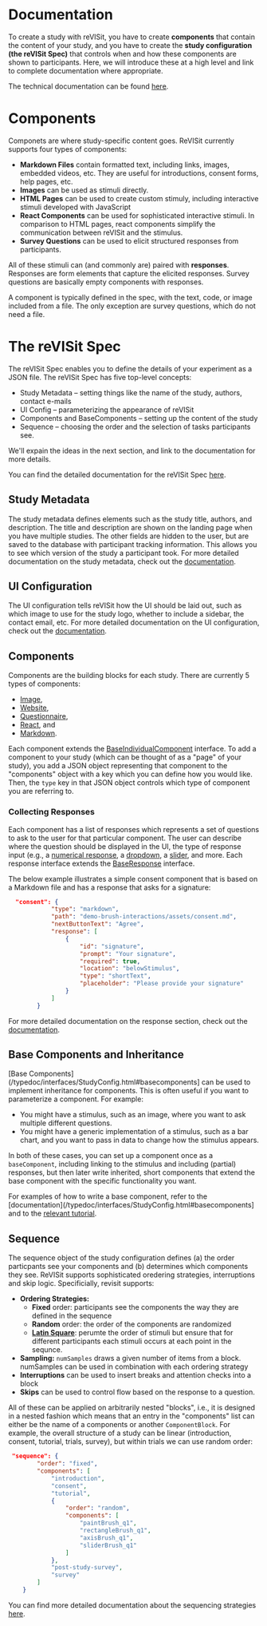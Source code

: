 # Documentation


To create a study with reVISit, you have to create **components** that contain the content of your study, and you have to create the **study configuration (the reVISit Spec)** that controls when and how these components are shown to participants. Here, we will introduce these at a high level and link to complete documentation where appropriate. 


The technical documentation can be found [here](modules.html). 

# Components

Componets are where study-specific content goes. ReVISit currently supports four types of components: 

* **Markdown Files** contain formatted text, including links, images, embedded videos, etc. They are useful for introductions, consent forms, help pages, etc. 
* **Images** can be used as stimuli directly. 
* **HTML Pages** can be used to create custom stimuly, including interactive stimuli developed with JavaScript 
* **React Components** can be used for sophisticated interactive stimuli. In comparison to HTML pages, react components simplify the communication between reVISit and the stimulus. 
* **Survey Questions** can be used to elicit structured responses from participants.


All of these stimuli can (and commonly are) paired with **responses**. Responses are form elements that capture the elicited responses. Survey questions are basically empty components with responses. 

A component is typically defined in the spec, with the text, code, or image included from a file. The only exception are survey questions, which do not need a file.


# The reVISit Spec

The reVISit Spec enables you to define the details of your experiment as a JSON file. The reVISit Spec has five top-level concepts: 

* Study Metadata – setting things like the name of the study, authors, contact e-mails
* UI Config – parameterizing the appearance of reVISit
* Components and BaseComponents – setting up the content of the study
* Sequence – choosing the order and the selection of tasks participants see. 

We'll expain the ideas in the next section, and link to the documentation for more details. 

You can find the detailed documentation for the reVISit Spec [here](/typedoc/interfaces/StudyConfig.html).


## Study Metadata

The study metadata defines elements such as the study title, authors, and description. The title and description are shown on the landing page when you have multiple studies. The other fields are hidden to the user, but are saved to the database with participant tracking information. This allows you to see which version of the study a participant took. For more detailed documentation on the study metadata, check out the [documentation](/typedoc/interfaces/StudyMetadata.html).


## UI Configuration

The UI configuration tells reVISit how the UI should be laid out, such as which image to use for the study logo, whether to include a sidebar, the contact email, etc. For more detailed documentation on the UI configuration, check out the [documentation](/typedoc/interfaces/UIConfig.html).


## Components

Components are the building blocks for each study. 
There are currently 5 types of components: 
* [Image](/typedoc/interfaces/ImageComponent.html), 
* [Website](/typedoc/interfaces/WebsiteComponent.html), 
* [Questionnaire](/typedoc/interfaces/QuestionnaireComponent.html), 
* [React](/typedoc/interfaces/ReactComponent.html), and 
* [Markdown](/typedoc/interfaces/MarkdownComponent.html).

Each component extends the [BaseIndividualComponent](/typedoc/interfaces/BaseIndividualComponent.html) interface. To add a component to your study (which can be thought of as a "page" of your study), you add a JSON object representing that component to the "components" object with a key which you can define how you would like. Then, the `type` key in that JSON object controls which type of component you are referring to. 


### Collecting Responses

Each component has a list of responses which represents a set of questions to ask to the user for that particular component. The user can describe where the question should be displayed in the UI, the type of response input (e.g., a [numerical response](/typedoc/interfaces/NumericalResponse.html), a [dropdown](/typedoc/interfaces/DropdownResponse.html), a [slider](/typedoc/interfaces/SliderResponse.html), and more. Each response interface extends the [BaseResponse](/typedoc/interfaces/BaseResponse.html) interface. 

The below example illustrates a simple consent component that is based on a Markdown file and has a response that asks for a signature: 

```JSON
  "consent": {
            "type": "markdown",
            "path": "demo-brush-interactions/assets/consent.md",
            "nextButtonText": "Agree",
            "response": [
                {
                    "id": "signature",
                    "prompt": "Your signature",
                    "required": true,
                    "location": "belowStimulus",
                    "type": "shortText",
                    "placeholder": "Please provide your signature"
                }
            ]
        }
```

For more detailed documentation on the response section, check out the [documentation](/typedoc/index.html#response).

## Base Components and Inheritance

[Base Components](/typedoc/interfaces/StudyConfig.html#basecomponents] can be used to implement inheritance for components. This is often useful if you want to parameterize a component. For example: 

* You might have a stimulus, such as an image, where you want to ask multiple different questions.  
* You might have a generic implementation of a stimulus, such as a bar chart, and you want to pass in data to change how the stimulus appears. 

In both of these cases, you can set up a component once as a `baseComponent`, including linking to the stimulus and including (partial) responses, but then later write inherited, short components that extend the base component with the specific functionality you want. 

For examples of how to write a base component, refer to the [documentation](/typedoc/interfaces/StudyConfig.html#basecomponents] and to the [relevant tutorial](/tutorial/#components-inheritance-and-adding-custom-html-to-your-study).


## Sequence

The sequence object of the study configuration defines (a) the order particpants see your components and (b) determines which components they see. ReVISit supports sophisticated oredering strategies, interruptions and skip logic. Specificially, revisit supports: 

* **Ordering Strategies:** 
    * **Fixed** order: participants see the components the way they are defined in the sequence
    * **Random** order: the order of the components are randomized
    * **[Latin Square](https://en.wikipedia.org/wiki/Latin_square)**: perumte the order of stimuli but ensure that for different participants each stimuli occurs at each point in the sequnce.
* **Sampling:**  `numSamples` draws a given number of items from a block. numSamples can be used in combination with each ordering strategy
* **Interruptions**  can be used to insert breaks and attention checks into a block
* **Skips** can be used to control flow based on the response to a question. 

All of these can be applied on arbitrarily nested "blocks", i.e., it is designed in a nested fashion which means that an entry in the "components" list can either be the name of a components or another `ComponentBlock`. For example, the overall structure of a study can be linear (introduction, consent, tutorial, trials, survey), but within trials we can use random order:  


```JSON
 "sequence": {
        "order": "fixed",
        "components": [
            "introduction",
            "consent",
            "tutorial",
            {
                "order": "random",
                "components": [
                    "paintBrush_q1",
                    "rectangleBrush_q1",
                    "axisBrush_q1",
                    "sliderBrush_q1"
                ]
            },
            "post-study-survey",
            "survey"
        ]
    }
```

You can find more detailed documentation about the sequencing strategies [here](/typedoc/interfaces/ComponentBlock.html).
